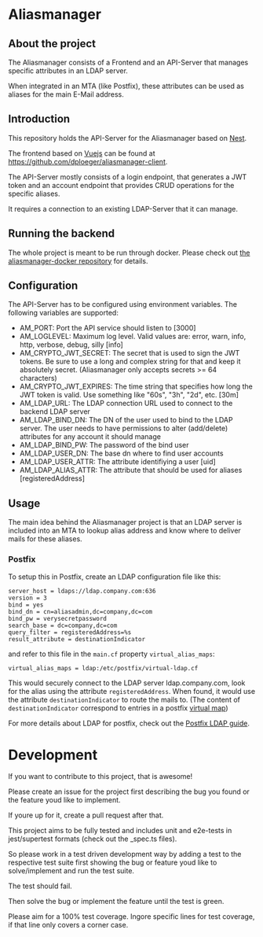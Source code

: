 # Aliasmanager

## About the project

The Aliasmanager consists of a Frontend and an API-Server that manages 
specific attributes in an LDAP server.

When integrated in an MTA (like Postfix), these attributes can be used
as aliases for the main E-Mail address.

## Introduction

This repository holds the API-Server for the Aliasmanager based on 
[Nest](https://nestsjs.com).

The frontend based on [Vuejs](https://vuejs.org) can be found at
https://github.com/dploeger/aliasmanager-client.

The API-Server mostly consists of a login endpoint, that generates
a JWT token and an account endpoint that provides CRUD operations
for the specific aliases.

It requires a connection to an existing LDAP-Server that it can 
manage.

## Running the backend

The whole project is meant to be run through docker. Please check out
[the aliasmanager-docker repository](https://github.com/dploger/aliasmanager-docker)
for details.

## Configuration

The API-Server has to be configured using environment variables. The
following variables are supported:

* AM_PORT: Port the API service should listen to [3000]
* AM_LOGLEVEL: Maximum log level. Valid values are: error, warn, info, http, verbose, debug, silly [info]
* AM_CRYPTO_JWT_SECRET: The secret that is used to sign the JWT tokens.
  Be sure to use a long and complex string for that and keep it
  absolutely secret. (Aliasmanager only accepts secrets >= 64 characters)
* AM_CRYPTO_JWT_EXPIRES: The time string that specifies how long the JWT
  token is valid. Use something like "60s", "3h", "2d", etc. [30m]
* AM_LDAP_URL: The LDAP connection URL used to connect to the backend
  LDAP server
* AM_LDAP_BIND_DN: The DN of the user used to bind to the LDAP server.
  The user needs to have permissions to alter (add/delete) attributes for
  any account it should manage 
* AM_LDAP_BIND_PW: The password of the bind user
* AM_LDAP_USER_DN: The base dn where to find user accounts
* AM_LDAP_USER_ATTR: The attribute identifiying a user [uid]
* AM_LDAP_ALIAS_ATTR:  The attribute that should be used for aliases [registeredAddress]

## Usage

The main idea behind the Aliasmanager project is that an LDAP server
is included into an MTA to lookup alias address and know where
to deliver mails for these aliases.

### Postfix

To setup this in Postfix, create an LDAP configuration file like this:

```
server_host = ldaps://ldap.company.com:636
version = 3
bind = yes
bind_dn = cn=aliasadmin,dc=company,dc=com
bind_pw = verysecretpassword
search_base = dc=company,dc=com
query_filter = registeredAddress=%s
result_attribute = destinationIndicator
```

and refer to this file in the `main.cf` property `virtual_alias_maps`:

    virtual_alias_maps = ldap:/etc/postfix/virtual-ldap.cf

This would securely connect to the LDAP server ldap.company.com, 
look for the alias using the attribute `registeredAddress`. When found,
it would use the attribute `destinationIndicator` to route the mails
to. (The content of `destinationIndicator` correspond to entries
in a postfix [virtual map](http://www.postfix.org/VIRTUAL_README.html))

For more details about LDAP for postfix, check out the 
[Postfix LDAP guide](http://www.postfix.org/LDAP_README.html).

# Development

If you want to contribute to this project, that is awesome!

Please create an issue for the project first describing the bug
you found or the feature youd like to implement.

If youre up for it, create a pull request after that.

This project aims to be fully tested and includes unit and e2e-tests
in jest/supertest formats (check out the _spec.ts files).

So please work in a test driven development way by 
adding a test to the respective test suite first showing the bug 
or feature youd like to solve/implement and run the test suite. 

The test should fail.

Then solve the bug or implement the feature until the test is green.

Please aim for a 100% test coverage. Ingore specific lines for test
coverage, if that line only covers a corner case.
